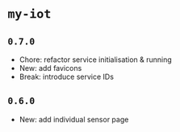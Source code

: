 # `my-iot`

## `0.7.0`

- Chore: refactor service initialisation & running
- New: add favicons
- Break: introduce service IDs

## `0.6.0`

- New: add individual sensor page
